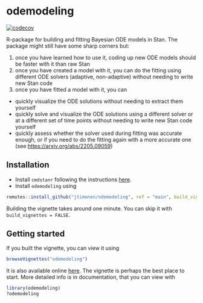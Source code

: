 # odemodeling

[![codecov](https://codecov.io/gh/jtimonen/odemodeling/branch/main/graph/badge.svg?token=YLMK3KO0L0)](https://codecov.io/gh/jtimonen/odemodeling)

R-package for building and fitting Bayesian ODE models in Stan. The package might still have some sharp corners but:
1. once you have learned how to use it, coding up new ODE models should be faster with it than raw Stan
2. once you have created a model with it, you can do the fitting using different ODE solvers (adaptive, non-adaptive) without needing to write new Stan code
3. once you have fitted a model with it, you can 
* quickly visualize the ODE solutions without needing to extract them yourself
* quickly solve and visualize the ODE solutions using a different solver or at a different set of time points without needing to write new Stan code yourself
* quickly assess whether the solver used during fitting was accurate enough, or if you need to do the fitting again with a more accurate one (see https://arxiv.org/abs/2205.09059)


##  Installation

* Install `cmdstanr` following the instructions [here](https://mc-stan.org/cmdstanr/).
* Install `odemodeling` using

```r
remotes::install_github("jtimonen/odemodeling", ref = "main", build_vignettes = TRUE)
```

Building the vignette takes around one minute. You can skip it with `build_vignettes = FALSE`.

## Getting started

If you built the vignette, you can view it using

```r
browseVignettes("odemodeling")
```

It is also available online [here](https://jtimonen.github.io/om.html). The
vignette is perhaps the best place to start. More detailed info is in documentation, that you can view with
```r
library(odemodeling)
?odemodeling
```
